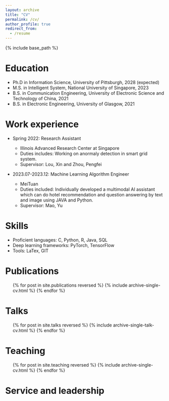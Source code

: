 ```yaml
---
layout: archive
title: "CV"
permalink: /cv/
author_profile: true
redirect_from:
  - /resume
---
```


{% include base_path %}

Education
======
* Ph.D in Information Science, University of Pittsburgh, 2028 (expected)
* M.S. in Intelligent System, National University of Singapore, 2023
* B.S. in Communication Engineering, University of Electronic Science and Technology of China, 2021
* B.S. in Electronic Engineering, University of Glasgow, 2021

Work experience
======
* Spring 2022: Research Assistant
  *  Illinois Advanced Research Center at Singapore
  * Duties includes: Working on anormaly detection in smart grid system.
  * Supervisor: Lou, Xin and Zhou, Pengfei

* 2023.07-2023.12: Machine Learning Algorithm Engineer
  * MeiTuan
  * Duties included: Individually developed a multimodal AI assistant which can do hotel recommendation and question answering by text and image using JAVA and Python.
  * Supervisor: Mao, Yu

  
Skills
======
* Proficient languages: C, Python, R, Java, SQL
* Deep learning frameworks: PyTorch, TensorFlow
* Tools: LaTex, GIT

Publications
======
  <ul>{% for post in site.publications reversed %}
    {% include archive-single-cv.html %}
  {% endfor %}</ul>
  
Talks
======
  <ul>{% for post in site.talks reversed %}
    {% include archive-single-talk-cv.html  %}
  {% endfor %}</ul>
  
Teaching
======
  <ul>{% for post in site.teaching reversed %}
    {% include archive-single-cv.html %}
  {% endfor %}</ul>
  
Service and leadership
======
